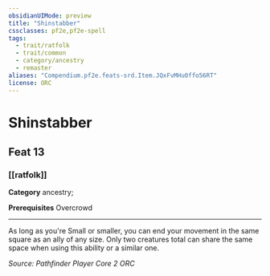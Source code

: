 ```yaml
---
obsidianUIMode: preview
title: "Shinstabber"
cssclasses: pf2e,pf2e-spell
tags:
  - trait/ratfolk
  - trait/common
  - category/ancestry
  - remaster
aliases: "Compendium.pf2e.feats-srd.Item.JQxFvMHu0ffo56RT"
license: ORC
---
```

# Shinstabber
## Feat 13
### [[ratfolk]]

**Category** ancestry; 



**Prerequisites** Overcrowd
* * *
As long as you're Small or smaller, you can end your movement in the same square as an ally of any size. Only two creatures total can share the same space when using this ability or a similar one.

*Source: Pathfinder Player Core 2*
*ORC*